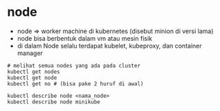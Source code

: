# node
- node => worker machine di kubernetes (disebut minion di versi lama)
- node bisa berbentuk dalam vm atau mesin fisik
- di dalam Node selalu terdapat kubelet, kubeproxy, dan container manager

```
# melihat semua nodes yang ada pada cluster
kubectl get nodes
kubectl get node
kubectl get no # (bisa pake 2 huruf di awal)

kubectl describe node <nama_node>
kubectl describe node minikube
```